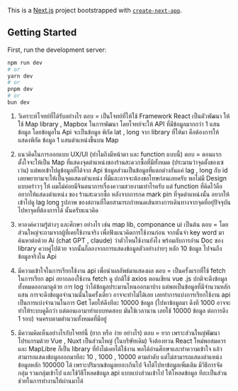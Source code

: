 This is a [Next.js](https://nextjs.org) project bootstrapped with [`create-next-app`](https://github.com/vercel/next.js/tree/canary/packages/create-next-app).

## Getting Started

First, run the development server:

```bash
npm run dev
# or
yarn dev
# or
pnpm dev
# or
bun dev
```

1. วิเคราะห์โจทย์ที่ได้รับอย่างไร
ตอบ = เป็นโจทย์ที่ให้ใช้ Framework React เป็นตัวพัฒนา ให้ใช้ Map library , Mapbox ในการพัฒนา โดยโจทย์จะให้ API ที่มีข้อมูลมากกว่า 1 แสนข้อมูล โดยข้อมูลใน Api จะเป็นข้อมูล พิกัด  lat , long จาก library ที่ให้มา คือต้องการให้แสดงพิกัด ข้อมูล 1 แสนตำแหน่งขึ้นบน Map

2. แนวคิดในการออกแบบ UX/UI (ทำไมถึงมีหน้าตา และ function แบบนี้)
ตอบ = ตอนแรกตั้งใจจะให้เป็น Map ที่แสดงจุดตำแหน่งของร้านสะดวกซื้อที่มีทั้งหมด (ประมานว่าจุดตั้งของเซเว่น) แต่พอเข้าไปดูข้อมูลที่ได้จาก Api ข้อมูลส่วนเป็นข้อมูลที่แตกต่างกันแค่ lag , long กับ id เลยพยายามจะให้เป็นจุดแสดงตำแหน่ง ที่มีและอาจจะต้องขอโทษก่อนเลยครับ พอไม่มี Design แบบคร่าวๆ ให้ ผมไม่ค่อยมีจินตนาการเรื่องความสวยงามเท่าไรครับ แต่ function  ที่คิดไว้คืออยากให้แสดงตำแหน่ง ของ ร้านสะดวกซื้อ หลังจากการกด mark pin ที่จุดตำแหน่งนั้น อยากให้เข้าไปดู lag long 
รูปภาพ ของสถานที่โดยสามารถกำหนดเส้นทางการเดินทางจากจุดที่อยุ่ปัจจุบัน ไปหาจุดที่ต้องการได้ นั้นครับแนวคิด


3. หาองค์ความรู้ต่างๆ และศึกษา อย่างไร เช่น map lib, componance ui เป็นต้น
ตอบ = โดยส่วนใหญ่จะถามจากผู้ที่เคยใช้งานจริง เพื่อฟังแนวคิดการใช้งานก่อน จากนั้นจำ key word  มาค้นหาต่อด้วย Ai (chat GPT , claude) ว่าตัวไหนใช้งานยังไง พร้อมกับการอ่าน Doc ของ library  ควบคู่ไปด้วย จากนั้นก็ลองจากการแสดงข้อมูลตัวอย่างง่ายๆ หลัก 10 ข้อมูล ไปจนถึงข้อมูลจริงใน Api 


4. มีความเข้าใจในการเรียกใช้งาน api เพื่อนำผลลัพธ์มาแสดงผล
ตอบ = เป็นครั้งแรกที่ใช้ fetch ในการเรียก api อยากลองใช้งาน fetch ดู ปกติใช้ axios ตอนเขียน vue .js ปกติจะดึงข้อมูลทั้งหมดออกมาดูด้วย การ log ว่าได้ข้อมูลประมานไหนออกมาบ้าง แต่พอเป็นข้อมูลที่มีจำนวนหลักแสน การจะดึงข้อมูลจำนวนนั้นในครั้งเดียว อาจจะทำไม่ได้เลย เลยทำการแบ่งการเรียกใช้งาน api เป็นการแบ่งจำนวนในการ Get  โดยให้ดึงทีละ 10000 ข้อมูล (ไปหาข้อมูลมา ดึงที 1000 อาจจะทำให้ระบบดูดีกว่า แต่ตอนเอามาทำแบบทดสอบ มันใช้เวลานาน เลยใช้ 10000 ข้อมูล ต่อการดึง 1 รอบ) จนครบตามตำนวนทั้งหมดที่มีอยู่ 


5. มีความคิดเห็นอย่างไรกับโจทย์นี้ (ยาก หรือ ง่าย อย่างไร)
ตอบ = ยาก เพราะส่วนใหญ่พัฒนาโปรแกรมด้วย Vue , Nuxt เป็นส่วนใหญ่ (ในบริษัทเดิม) จึงต้องทวน React ใหม่พอสมควร และ MapLibre ก็เป็น library  ที่ยังไม่เคยได้ใช้งาน พอได้อ่านศึกษาและทำความเข้าใจ แล้วสามารถแสดงข้อมูลออกมาทีละ 10 , 1000 , 10000 ตามลำดับ แต่ไม่สามารถแสดงตำแหน่งข้อมูลหลัก 100000 ได้ เพราะปริมาณข้อมูลเยอะเกินไป จึงได้ไปหาข้อมูลเพิ่มเติม มีวิธีการจัดกลุ่ม รวมกลุ่มเข้าไป และใช้วิธีโหลดข้อมูล api แบบแบ่งส่วนเข้าไป ให้โหลดข้อมูล ทีละเป็นส่วน ช่วยในการทำงานให้ผ่านมาได้ 
